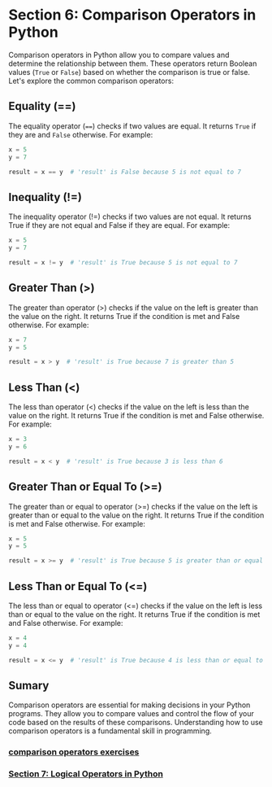 # Section 6: Comparison Operators in Python

Comparison operators in Python allow you to compare values and determine the relationship between them. These operators
return Boolean values (`True` or `False`) based on whether the comparison is true or false. Let's explore the common
comparison operators:

## Equality (==)

The equality operator (`==`) checks if two values are equal. It returns `True` if they are and `False` otherwise. For
example:

```python
x = 5
y = 7

result = x == y  # 'result' is False because 5 is not equal to 7
```

## Inequality (!=)

The inequality operator (!=) checks if two values are not equal. It returns True if they are not equal and False if they
are equal. For example:

```python
x = 5
y = 7

result = x != y  # 'result' is True because 5 is not equal to 7
```

## Greater Than (>)

The greater than operator (>) checks if the value on the left is greater than the value on the right. It returns True if
the condition is met and False otherwise. For example:

```python
x = 7
y = 5

result = x > y  # 'result' is True because 7 is greater than 5
```

## Less Than (<)

The less than operator (<) checks if the value on the left is less than the value on the right. It returns True if the
condition is met and False otherwise. For example:

```python
x = 3
y = 6

result = x < y  # 'result' is True because 3 is less than 6
```

## Greater Than or Equal To (>=)

The greater than or equal to operator (>=) checks if the value on the left is greater than or equal to the value on the
right. It returns True if the condition is met and False otherwise. For example:

```python
x = 5
y = 5

result = x >= y  # 'result' is True because 5 is greater than or equal to 5
```

## Less Than or Equal To (<=)

The less than or equal to operator (<=) checks if the value on the left is less than or equal to the value on the right.
It returns True if the condition is met and False otherwise. For example:

```python
x = 4
y = 4

result = x <= y  # 'result' is True because 4 is less than or equal to 4
```

## Sumary

Comparison operators are essential for making decisions in your Python programs. They allow you to compare values and
control the flow of your code based on the results of these comparisons. Understanding how to use comparison operators
is a fundamental skill in programming.

### [comparison operators exercises][1]
### [Section 7: Logical Operators in Python][2]


[1]: ../python_exercises/06_comparision_operators.py
[2]: ./07_logical_operators.md
